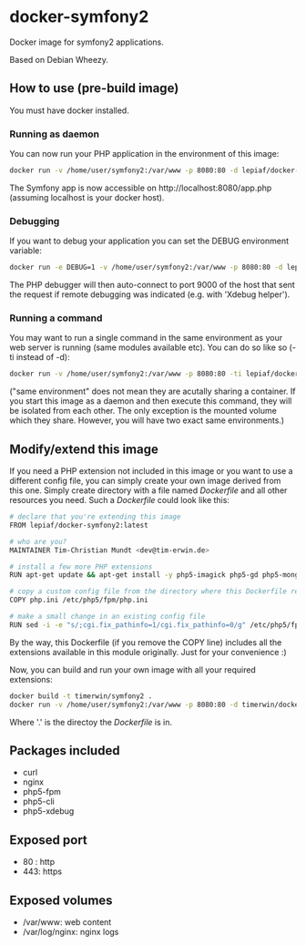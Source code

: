 # docker-symfony2

Docker image for symfony2 applications.

Based on Debian Wheezy.

## How to use (pre-build image)

You must have docker installed.

### Running as daemon

You can now run your PHP application in the environment of this image:

```bash
docker run -v /home/user/symfony2:/var/www -p 8080:80 -d lepiaf/docker-symfony2
```

The Symfony app is now accessible on http://localhost:8080/app.php (assuming localhost is your docker host).

### Debugging
If you want to debug your application you can set the DEBUG environment variable:

```bash
docker run -e DEBUG=1 -v /home/user/symfony2:/var/www -p 8080:80 -d lepiaf/docker-symfony2
```

The PHP debugger will then auto-connect to port 9000 of the host that sent the request if remote debugging was indicated (e.g. with 'Xdebug helper').

### Running a command

You may want to run a single command in the same environment as your web server is running (same modules available etc). You can do so like so (-ti instead of -d):

```bash
docker run -v /home/user/symfony2:/var/www -p 8080:80 -ti lepiaf/docker-symfony2 composer install
```

("same environment" does not mean they are acutally sharing a container. If you start this image as a daemon and then execute this command, they will be isolated from each other. The only exception is the mounted volume which they share. However, you will have two exact same environments.)


## Modify/extend this image

If you need a PHP extension not included in this image or you want to use a different config file, you can simply create your own image derived from this one. Simply create directory with a file named *Dockerfile* and all other resources you need. Such a *Dockerfile* could look like this:

```bash
# declare that you're extending this image
FROM lepiaf/docker-symfony2:latest

# who are you?
MAINTAINER Tim-Christian Mundt <dev@tim-erwin.de>

# install a few more PHP extensions
RUN apt-get update && apt-get install -y php5-imagick php5-gd php5-mongo php5-curl php5-mcrypt php5-intl

# copy a custom config file from the directory where this Dockerfile resides to the image
COPY php.ini /etc/php5/fpm/php.ini

# make a small change in an existing config file
RUN sed -i -e "s/;cgi.fix_pathinfo=1/cgi.fix_pathinfo=0/g" /etc/php5/fpm/php.ini
```

By the way, this Dockerfile (if you remove the COPY line) includes all the extensions available in this module originally. Just for your convenience :)

Now, you can build and run your own image with all your required extensions:

```bash
docker build -t timerwin/symfony2 .
docker run -v /home/user/symfony2:/var/www -p 8080:80 -d timerwin/docker-symfony2
```

Where '.' is the directoy the *Dockerfile* is in.


## Packages included
* curl
* nginx
* php5-fpm
* php5-cli
* php5-xdebug

## Exposed port
* 80 : http
* 443: https

## Exposed volumes
* /var/www: web content
* /var/log/nginx: nginx logs

